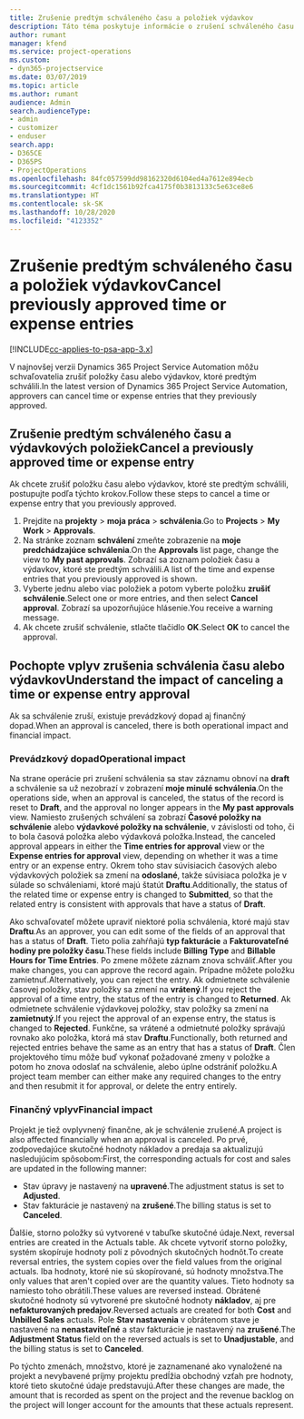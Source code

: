 ```yaml
---
title: Zrušenie predtým schváleného času a položiek výdavkov
description: Táto téma poskytuje informácie o zrušení schváleného času projektu a nákladov transakcie.
author: rumant
manager: kfend
ms.service: project-operations
ms.custom:
- dyn365-projectservice
ms.date: 03/07/2019
ms.topic: article
ms.author: rumant
audience: Admin
search.audienceType:
- admin
- customizer
- enduser
search.app:
- D365CE
- D365PS
- ProjectOperations
ms.openlocfilehash: 84fc057599dd98162320d6104ed4a7612e894ecb
ms.sourcegitcommit: 4cf1dc1561b92fca4175f0b3813133c5e63ce8e6
ms.translationtype: HT
ms.contentlocale: sk-SK
ms.lasthandoff: 10/28/2020
ms.locfileid: "4123352"
---
```

# <a name="cancel-previously-approved-time-or-expense-entries"></a><span data-ttu-id="b9a40-103">Zrušenie predtým schváleného času a položiek výdavkov</span><span class="sxs-lookup"><span data-stu-id="b9a40-103">Cancel previously approved time or expense entries</span></span>

[!INCLUDE[cc-applies-to-psa-app-3.x](../includes/cc-applies-to-psa-app-3x.md)]

<span data-ttu-id="b9a40-104">V najnovšej verzii Dynamics 365 Project Service Automation môžu schvaľovatelia zrušiť položky času alebo výdavkov, ktoré predtým schválili.</span><span class="sxs-lookup"><span data-stu-id="b9a40-104">In the latest version of Dynamics 365 Project Service Automation, approvers can cancel time or expense entries that they previously approved.</span></span>

## <a name="cancel-a-previously-approved-time-or-expense-entry"></a><span data-ttu-id="b9a40-105">Zrušenie predtým schváleného času a výdavkových položiek</span><span class="sxs-lookup"><span data-stu-id="b9a40-105">Cancel a previously approved time or expense entry</span></span>

<span data-ttu-id="b9a40-106">Ak chcete zrušiť položku času alebo výdavkov, ktoré ste predtým schválili, postupujte podľa týchto krokov.</span><span class="sxs-lookup"><span data-stu-id="b9a40-106">Follow these steps to cancel a time or expense entry that you previously approved.</span></span>

1. <span data-ttu-id="b9a40-107">Prejdite na **projekty** \> **moja práca** \> **schválenia**.</span><span class="sxs-lookup"><span data-stu-id="b9a40-107">Go to **Projects** \> **My Work** \> **Approvals**.</span></span>
2. <span data-ttu-id="b9a40-108">Na stránke zoznam **schválení** zmeňte zobrazenie na **moje predchádzajúce schválenia**.</span><span class="sxs-lookup"><span data-stu-id="b9a40-108">On the **Approvals** list page, change the view to **My past approvals**.</span></span> <span data-ttu-id="b9a40-109">Zobrazí sa zoznam položiek času a výdavkov, ktoré ste predtým schválili.</span><span class="sxs-lookup"><span data-stu-id="b9a40-109">A list of the time and expense entries that you previously approved is shown.</span></span>
3. <span data-ttu-id="b9a40-110">Vyberte jednu alebo viac položiek a potom vyberte položku **zrušiť schválenie**.</span><span class="sxs-lookup"><span data-stu-id="b9a40-110">Select one or more entries, and then select **Cancel approval**.</span></span> <span data-ttu-id="b9a40-111">Zobrazí sa upozorňujúce hlásenie.</span><span class="sxs-lookup"><span data-stu-id="b9a40-111">You receive a warning message.</span></span>
4. <span data-ttu-id="b9a40-112">Ak chcete zrušiť schválenie, stlačte tlačidlo **OK**.</span><span class="sxs-lookup"><span data-stu-id="b9a40-112">Select **OK** to cancel the approval.</span></span>

## <a name="understand-the-impact-of-canceling-a-time-or-expense-entry-approval"></a><span data-ttu-id="b9a40-113">Pochopte vplyv zrušenia schválenia času alebo výdavkov</span><span class="sxs-lookup"><span data-stu-id="b9a40-113">Understand the impact of canceling a time or expense entry approval</span></span>

<span data-ttu-id="b9a40-114">Ak sa schválenie zruší, existuje prevádzkový dopad aj finančný dopad.</span><span class="sxs-lookup"><span data-stu-id="b9a40-114">When an approval is canceled, there is both operational impact and financial impact.</span></span>

### <a name="operational-impact"></a><span data-ttu-id="b9a40-115">Prevádzkový dopad</span><span class="sxs-lookup"><span data-stu-id="b9a40-115">Operational impact</span></span>

<span data-ttu-id="b9a40-116">Na strane operácie pri zrušení schválenia sa stav záznamu obnoví na **draft** a schválenie sa už nezobrazí v zobrazení **moje minulé schválenia**.</span><span class="sxs-lookup"><span data-stu-id="b9a40-116">On the operations side, when an approval is canceled, the status of the record is reset to **Draft**, and the approval no longer appears in the **My past approvals** view.</span></span> <span data-ttu-id="b9a40-117">Namiesto zrušených schválení sa zobrazí **Časové položky na schválenie** alebo **výdavkové položky na schválenie**, v závislosti od toho, či to bola časová položka alebo výdavková položka.</span><span class="sxs-lookup"><span data-stu-id="b9a40-117">Instead, the canceled approval appears in either the **Time entries for approval** view or the **Expense entries for approval** view, depending on whether it was a time entry or an expense entry.</span></span> <span data-ttu-id="b9a40-118">Okrem toho stav súvisiacich časových alebo výdavkových položiek sa zmení na **odoslané**, takže súvisiaca položka je v súlade so schváleniami, ktoré majú štatút **Draftu**.</span><span class="sxs-lookup"><span data-stu-id="b9a40-118">Additionally, the status of the related time or expense entry is changed to **Submitted**, so that the related entry is consistent with approvals that have a status of **Draft**.</span></span>

<span data-ttu-id="b9a40-119">Ako schvaľovateľ môžete upraviť niektoré polia schválenia, ktoré majú stav **Draftu**.</span><span class="sxs-lookup"><span data-stu-id="b9a40-119">As an approver, you can edit some of the fields of an approval that has a status of **Draft**.</span></span> <span data-ttu-id="b9a40-120">Tieto polia zahŕňajú **typ fakturácie** a **Fakturovateľné hodiny pre položky času**.</span><span class="sxs-lookup"><span data-stu-id="b9a40-120">These fields include **Billing Type** and **Billable Hours for Time Entries**.</span></span> <span data-ttu-id="b9a40-121">Po zmene môžete záznam znova schváliť.</span><span class="sxs-lookup"><span data-stu-id="b9a40-121">After you make changes, you can approve the record again.</span></span> <span data-ttu-id="b9a40-122">Prípadne môžete položku zamietnuť.</span><span class="sxs-lookup"><span data-stu-id="b9a40-122">Alternatively, you can reject the entry.</span></span> <span data-ttu-id="b9a40-123">Ak odmietnete schválenie časovej položky, stav položky sa zmení na **vrátený**.</span><span class="sxs-lookup"><span data-stu-id="b9a40-123">If you reject the approval of a time entry, the status of the entry is changed to **Returned**.</span></span> <span data-ttu-id="b9a40-124">Ak odmietnete schválenie výdavkovej položky, stav položky sa zmení na **zamietnutý**.</span><span class="sxs-lookup"><span data-stu-id="b9a40-124">If you reject the approval of an expense entry, the status is changed to **Rejected**.</span></span> <span data-ttu-id="b9a40-125">Funkčne, sa vrátené a odmietnuté položky správajú rovnako ako položka, ktorá má stav **Draftu**.</span><span class="sxs-lookup"><span data-stu-id="b9a40-125">Functionally, both returned and rejected entries behave the same as an entry that has a status of **Draft**.</span></span> <span data-ttu-id="b9a40-126">Člen projektového tímu môže buď vykonať požadované zmeny v položke a potom ho znova odoslať na schválenie, alebo úplne odstrániť položku.</span><span class="sxs-lookup"><span data-stu-id="b9a40-126">A project team member can either make any required changes to the entry and then resubmit it for approval, or delete the entry entirely.</span></span>

### <a name="financial-impact"></a><span data-ttu-id="b9a40-127">Finančný vplyv</span><span class="sxs-lookup"><span data-stu-id="b9a40-127">Financial impact</span></span>

<span data-ttu-id="b9a40-128">Projekt je tiež ovplyvnený finančne, ak je schválenie zrušené.</span><span class="sxs-lookup"><span data-stu-id="b9a40-128">A project is also affected financially when an approval is canceled.</span></span> <span data-ttu-id="b9a40-129">Po prvé, zodpovedajúce skutočné hodnoty nákladov a predaja sa aktualizujú nasledujúcim spôsobom:</span><span class="sxs-lookup"><span data-stu-id="b9a40-129">First, the corresponding actuals for cost and sales are updated in the following manner:</span></span>

- <span data-ttu-id="b9a40-130">Stav úpravy je nastavený na **upravené**.</span><span class="sxs-lookup"><span data-stu-id="b9a40-130">The adjustment status is set to **Adjusted**.</span></span>
- <span data-ttu-id="b9a40-131">Stav fakturácie je nastavený na **zrušené**.</span><span class="sxs-lookup"><span data-stu-id="b9a40-131">The billing status is set to **Canceled**.</span></span>

<span data-ttu-id="b9a40-132">Ďalšie, storno položky sú vytvorené v tabuľke skutočné údaje.</span><span class="sxs-lookup"><span data-stu-id="b9a40-132">Next, reversal entries are created in the Actuals table.</span></span> <span data-ttu-id="b9a40-133">Ak chcete vytvoriť storno položky, systém skopíruje hodnoty polí z pôvodných skutočných hodnôt.</span><span class="sxs-lookup"><span data-stu-id="b9a40-133">To create reversal entries, the system copies over the field values from the original actuals.</span></span> <span data-ttu-id="b9a40-134">Iba hodnoty, ktoré nie sú skopírované, sú hodnoty množstva.</span><span class="sxs-lookup"><span data-stu-id="b9a40-134">The only values that aren't copied over are the quantity values.</span></span> <span data-ttu-id="b9a40-135">Tieto hodnoty sa namiesto toho obrátili.</span><span class="sxs-lookup"><span data-stu-id="b9a40-135">These values are reversed instead.</span></span> <span data-ttu-id="b9a40-136">Obrátené skutočné hodnoty sú vytvorené pre skutočné hodnoty **nákladov**, aj pre **nefakturovaných predajov**.</span><span class="sxs-lookup"><span data-stu-id="b9a40-136">Reversed actuals are created for both **Cost** and **Unbilled Sales** actuals.</span></span> <span data-ttu-id="b9a40-137">Pole **Stav nastavenia** v obrátenom stave je nastavené na **nenastaviteľné** a stav fakturácie je nastavený na **zrušené**.</span><span class="sxs-lookup"><span data-stu-id="b9a40-137">The **Adjustment Status** field on the reversed actuals is set to **Unadjustable**, and the billing status is set to **Canceled**.</span></span>

<span data-ttu-id="b9a40-138">Po týchto zmenách, množstvo, ktoré je zaznamenané ako vynaložené na projekt a nevybavené príjmy projektu predĺžia obchodný vzťah pre hodnoty, ktoré tieto skutočné údaje predstavujú.</span><span class="sxs-lookup"><span data-stu-id="b9a40-138">After these changes are made, the amount that is recorded as spent on the project and the revenue backlog on the project will longer account for the amounts that these actuals represent.</span></span>
